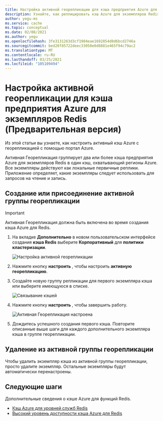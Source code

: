 ```yaml
---
title: Настройка активной георепликации для кэша предприятия Azure для экземпляров Redis
description: Узнайте, как реплицировать кэш Azure для экземпляров Redis Enterprise в регионах Azure.
author: yegu-ms
ms.service: cache
ms.topic: conceptual
ms.date: 02/08/2021
ms.author: yegu
ms.openlocfilehash: 3fe3131263d3cf1984eae1692854d8d6bcd2746a
ms.sourcegitcommit: bed20f85722deec33050e0d8881e465f94c79ac2
ms.translationtype: MT
ms.contentlocale: ru-RU
ms.lasthandoff: 03/25/2021
ms.locfileid: "105109494"
---
```

# <a name="configure-active-geo-replication-for-enterprise-azure-cache-for-redis-instances-preview"></a>Настройка активной георепликации для кэша предприятия Azure для экземпляров Redis (Предварительная версия)

Из этой статьи вы узнаете, как настроить активный кэш Azure с георепликацией с помощью портал Azure.

Активная Георепликация группирует два или более кэша предприятия Azure для экземпляров Redis в один кэш, охватывающий регионы Azure. Все экземпляры действуют как локальные первичные реплики. Приложение определяет, какие экземпляры следует использовать для запросов на чтение и запись.

## <a name="create-or-join-an-active-geo-replication-group"></a>Создание или присоединение активной группы георепликации

> [!IMPORTANT]
> Активная Георепликация должна быть включена во время создания кэша Azure для Redis.
>
>

1. На вкладке **Дополнительно** в новом пользовательском интерфейсе создания **кэша Redis** выберите **Корпоративный** для **политики кластеризации**.

    ![Настройка активной георепликации](./media/cache-how-to-active-geo-replication/cache-active-geo-replication-not-configured.png)

1. Нажмите кнопку **настроить** , чтобы настроить **активную георепликацию**.

1. Создайте новую группу репликации для первого экземпляра кэша или выберите имеющуюся в списке.

    ![Связывание кэшей](./media/cache-how-to-active-geo-replication/cache-active-geo-replication-new-group.png)

1. Нажмите кнопку **настроить** , чтобы завершить работу.

    ![Активная Георепликация настроена](./media/cache-how-to-active-geo-replication/cache-active-geo-replication-configured.png)

1. Дождитесь успешного создания первого кэша. Повторите описанные выше шаги для каждого дополнительного экземпляра кэша в группе георепликации.

## <a name="remove-from-an-active-geo-replication-group"></a>Удаление из активной группы георепликации

Чтобы удалить экземпляр кэша из активной группы георепликации, просто удалите экземпляр. Остальные экземпляры будут автоматически перенастроены.

## <a name="next-steps"></a>Следующие шаги

Дополнительные сведения о кэше Azure для функций Redis.

* [Кэш Azure для уровней служб Redis](cache-overview.md#service-tiers)
* [Высокий уровень доступности кэша Azure для Redis](cache-high-availability.md)
